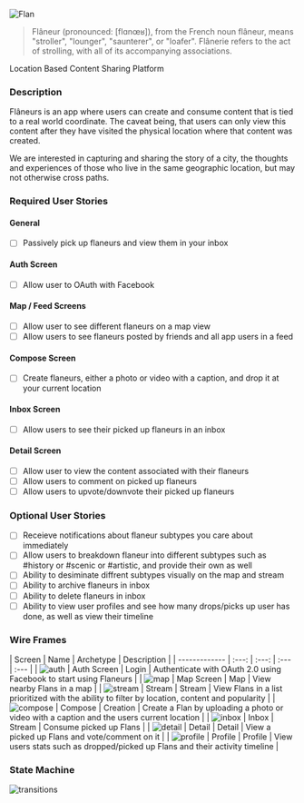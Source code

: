 ![Flan](/images/logo.png)
> Flâneur (pronounced: [flɑnœʁ]), 
> from the French noun flâneur, means "stroller", "lounger", "saunterer", or "loafer".
> Flânerie refers to the act of strolling, with all of its accompanying associations.

Location Based Content Sharing Platform

### Description
Flâneurs is an app where users can create and consume content that is tied to a real world coordinate.  The caveat being, that users can only view this content after they have visited the physical location where that content was created.

We are interested in capturing and sharing the story of a city, the thoughts and experiences of those who live in the same geographic location, but may not otherwise cross paths.  

### Required User Stories

#### General
- [ ] Passively pick up flaneurs and view them in your inbox

#### Auth Screen
- [ ] Allow user to OAuth with Facebook

#### Map / Feed Screens
- [ ] Allow user to see different flaneurs on a map view
- [ ] Allow users to see flaneurs posted by friends and all app users in a feed
 
#### Compose Screen
- [ ] Create flaneurs, either a photo or video with a caption, and drop it at your current location
 
#### Inbox Screen
- [ ] Allow users to see their picked up flaneurs in an inbox
 
#### Detail Screen
- [ ] Allow user to view the content associated with their flaneurs
- [ ] Allow users to comment on picked up flaneurs
- [ ] Allow users to upvote/downvote their picked up flaneurs 

### Optional User Stories
- [ ] Receieve notifications about flaneur subtypes you care about immediately
- [ ] Allow users to breakdown flaneur into different subtypes such as #history or #scenic or #artistic, and provide their own as well
- [ ] Ability to desiminate diffrent subtypes visually on the map and stream
- [ ] Ability to archive flaneurs in inbox
- [ ] Ability to delete flaneurs in inbox
- [ ] Ability to view user profiles and see how many drops/picks up user has done, as well as view their timeline

### Wire Frames
| Screen  | Name | Archetype | Description |
| ------------- | :---: | :---: | :---  | :---  |
| ![auth](/wireframes/wireframe_auth.jpg) | Auth Screen | Login | Authenticate with OAuth 2.0 using Facebook to start using Flaneurs |
| ![map](/wireframes/wireframe_map.jpg) | Map Screen | Map | View nearby Flans in a map |
| ![stream](/wireframes/wireframe_feed.jpg) | Stream | Stream | View Flans in a list prioritized with the ability to filter by location, content and popularity  |
| ![compose](/wireframes/wireframe_compose.jpg) | Compose | Creation | Create a Flan by uploading a photo or video with a caption and the users current location  |
| ![inbox](/wireframes/wireframe_inbox.jpg) | Inbox | Stream | Consume picked up Flans |
| ![detail](/wireframes/wireframe_detail.jpg) | Detail | Detail | View a picked up Flans and vote/comment on it |
| ![profile](/wireframes/wireframe_profile.jpg) | Profile | Profile | View users stats such as dropped/picked up Flans and their activity timeline |

### State Machine

![transitions](/images/Transitions.png)
